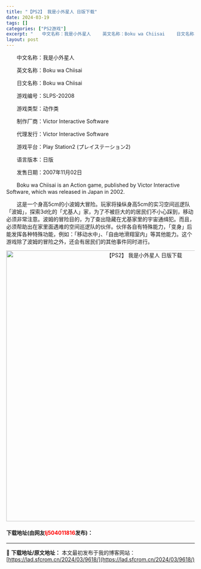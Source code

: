 ```yaml
---
title: "【PS2】 我是小外星人 日版下载"
date: 2024-03-19
tags: []
categories: ["PS2游戏"]
excerpt: "　　中文名称：我是小外星人 　　英文名称：Boku wa Chiisai 　　日文名称：Boku wa Chiisai 　　游戏编号：SLPS-20208 　　游戏类型：动作类 　　制作厂商：Victor Interactive Software 　　代理发行：Victor Interactive &hellip;"
layout: post
---
```


 <p>　　中文名称：我是小外星人</p> <p>　　英文名称：Boku wa Chiisai</p> <p>　　日文名称：Boku wa Chiisai</p> <p>　　游戏编号：SLPS-20208</p> <p>　　游戏类型：动作类</p> <p>　　制作厂商：Victor Interactive Software</p> <p>　　代理发行：Victor Interactive Software</p> <p>　　游戏平台：Play Station2 (プレイステーション2)</p> <p>　　语言版本：日版</p> <p>　　发售日期：2007年11月02日</p> <p>　　Boku wa Chiisai is an Action game, published by Victor Interactive Software, which was released in Japan in 2002.</p> <p>　　这是一个身高5cm的小波姆大冒险。玩家将操纵身高5cm的实习空间巡逻队「波姆」，探索3d化的「尤基人」家，为了不被巨大的的居民们不小心踩到，移动必须非常注意。波姆的冒险目的，为了查出隐藏在尤基家里的宇宙通缉犯。而且，必须帮助出在家里面遇难的空间巡逻队的伙伴。伙伴各自有特殊能力，「变身」后能发挥各种特殊功能，例如：「移动水中」、「自由地滑翔室内」等其他能力。这个游戏除了波姆的冒险之外，还会有居民们的其他事件同时进行。</p> <p align="center"><img align="" border="0" src="https://lad.sfcrom.cn/wp-content/uploads/2024/03/20240319_65f9973fae099.jpg" width="722" alt="【PS2】 我是小外星人 日版下载" /></p> <p><h4>下载地址(由网友<font color="red">lj504011816</font>发布)：</h4></p> 

---
📖 **下载地址/原文地址：** 本文最初发布于我的博客网站：[https://lad.sfcrom.cn/2024/03/9618/](https://lad.sfcrom.cn/2024/03/9618/)
